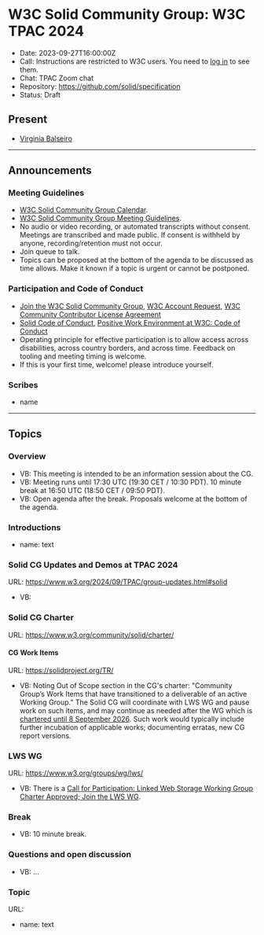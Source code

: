 # W3C Solid Community Group: W3C TPAC 2024

* Date: 2023-09-27T16:00:00Z
* Call: Instructions are restricted to W3C users. You need to [log in](https://auth.w3.org/?url=https%3A%2F%2Fwww.w3.org%2Fevents%2Fmeetings%2F6c6bbdef-5999-43f1-a75e-9cfcf8fc8379%2F) to see them.
* Chat: TPAC Zoom chat
* Repository: https://github.com/solid/specification
* Status: Draft


## Present
* [Virginia Balseiro](https://virginiabalseiro.com/#me)

---

## Announcements

### Meeting Guidelines
* [W3C Solid Community Group Calendar](https://www.w3.org/groups/cg/solid/calendar).
* [W3C Solid Community Group Meeting Guidelines](https://github.com/w3c-cg/solid/blob/main/meetings/README.md).
* No audio or video recording, or automated transcripts without consent. Meetings are transcribed and made public. If consent is withheld by anyone, recording/retention must not occur.
* Join queue to talk.
* Topics can be proposed at the bottom of the agenda to be discussed as time allows. Make it known if a topic is urgent or cannot be postponed.

### Participation and Code of Conduct
* [Join the W3C Solid Community Group](https://www.w3.org/community/solid/join), [W3C Account Request](http://www.w3.org/accounts/request), [W3C Community Contributor License Agreement](https://www.w3.org/community/about/agreements/cla/)
* [Solid Code of Conduct](https://github.com/solid/process/blob/main/code-of-conduct.md), [Positive Work Environment at W3C: Code of Conduct](https://www.w3.org/policies/code-of-conduct/)
* Operating principle for effective participation is to allow access across disabilities, across country borders, and across time. Feedback on tooling and meeting timing is welcome.
* If this is your first time, welcome! please introduce yourself.


### Scribes
* name


---

## Topics

### Overview

* VB: This meeting is intended to be an information session about the CG.
* VB: Meeting runs until 17:30 UTC (19:30 CET / 10:30 PDT). 10 minute break at 16:50 UTC (18:50 CET / 09:50 PDT).
* VB: Open agenda after the break. Proposals welcome at the bottom of the agenda.


### Introductions
* name: text


### Solid CG Updates and Demos at TPAC 2024
URL: https://www.w3.org/2024/09/TPAC/group-updates.html#solid

* VB: 


### Solid CG Charter
URL: https://www.w3.org/community/solid/charter/

#### CG Work Items
URL: https://solidproject.org/TR/

* VB: Noting Out of Scope section in the CG's charter: "Community Group’s Work Items that have transitioned to a deliverable of an active Working Group." The Solid CG will coordinate with LWS WG and pause work on such items, and may continue as needed after the WG which is [chartered until 8 September 2026](https://www.w3.org/2024/09/linked-web-storage-wg-charter.html). Such work would typically include further incubation of applicable works; documenting erratas, new CG report versions.


### LWS WG
URL: https://www.w3.org/groups/wg/lws/

* VB: There is a [Call for Participation: Linked Web Storage Working Group Charter Approved; Join the LWS WG](https://lists.w3.org/Archives/Public/public-lws-wg/2024Sep/0000.html).





### Break
* VB: 10 minute break.

### Questions and open discussion

* VB: ...



### Topic
URL:

* name: text